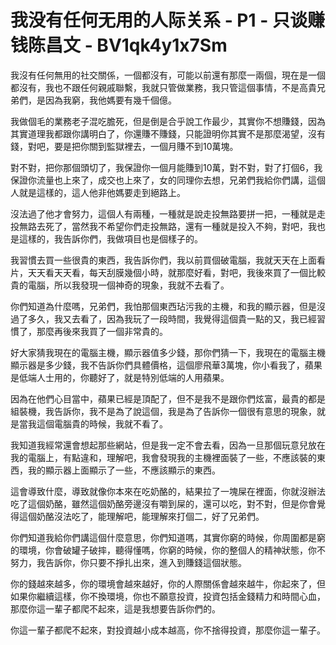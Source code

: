 # 我没有任何无用的人际关系 - P1 - 只谈赚钱陈昌文 - BV1qk4y1x7Sm

我沒有任何無用的社交關係，一個都沒有，可能以前還有那麼一兩個，現在是一個都沒有，我也不跟任何親戚聯繫，我就只管做業務，我只管這個事情，不是高貴兄弟們，是因為我窮，我他媽要有幾千個億。

我做個毛的業務老子混吃膽死，但是倒是合乎說工作最少，其實你不想賺錢，因為其實道理我都跟你講明白了，你還賺不賺錢，只能證明你其實不是那麼渴望，沒有錢，對吧，要是把你關到監獄裡去，一個月賺不到10萬塊。

對不對，把你那個頭切了，我保證你一個月能賺到10萬，對不對，對了打個6，我保證你流量也上來了，成交也上來了，女的同理你去想，兄弟們我給你們講，這個人就是這樣的，這人他非他媽要走到絕路上。

沒法過了他才會努力，這個人有兩種，一種就是說走投無路要拼一把，一種就是走投無路去死了，當然我不希望你們走投無路，還有一種就是投入不夠，對吧，我也是這樣的，我告訴你們，我做項目也是個樣子的。

我習慣去買一些很貴的東西，我告訴你們，我以前買個破電腦，我就天天在上面看片，天天看天天看，每天刮膜幾個小時，就那麼好看，對吧，我後來買了一個比較貴的電腦，所以我發現一個神奇的現象，我就不去看了。

你們知道為什麼嗎，兄弟們，我怕那個東西玷污我的主機，和我的顯示器，但是沒過了多久，我又去看了，因為我玩了一段時間，我覺得這個貴一點的又，我已經習慣了，那麼再後來我買了一個非常貴的。

好大家猜我現在的電腦主機，顯示器值多少錢，那你們猜一下，我現在的電腦主機顯示器是多少錢，我不告訴你們具體價格，這個廖飛華3萬塊，你小看我了，蘋果是低端人士用的，你聽好了，就是特別低端的人用蘋果。

因為在他們心目當中，蘋果已經是頂配了，但不是我不是跟你們炫富，最貴的都是組裝機，我告訴你，我不是為了說這個，我是為了告訴你一個很有意思的現象，就是當我這個電腦貴的時候，我就不看了。

我知道我經常還會想起那些網站，但是我一定不會去看，因為一旦那個玩意兒放在我的電腦上，有點違和，理解吧，我會發現我的主機裡面裝了一些，不應該裝的東西，我的顯示器上面顯示了一些，不應該顯示的東西。

這會導致什麼，導致就像你本來在吃奶酪的，結果拉了一塊屎在裡面，你就沒辦法吃了這個奶酪，雖然這個奶酪旁邊沒有嚼到屎的，還可以吃，對不對，但是你會覺得這個奶酪沒法吃了，能理解吧，能理解來打個二，好了兄弟們。

你們知道我給你們講這個什麼意思，你們知道嗎，其實你窮的時候，你周圍都是窮的環境，你會破罐子破摔，聽得懂嗎，你窮的時候，你的整個人的精神狀態，你不努力，我告訴你，你只要不掙扎出來，進入到賺錢這個狀態。

你的錢越來越多，你的環境會越來越好，你的人際關係會越來越牛，你起來了，但如果你繼續這樣，你不換環境，你也不願意投資，投資包括金錢精力和時間心血，那麼你這一輩子都爬不起來，這是我想要告訴你們的。

你這一輩子都爬不起來，對投資越小成本越高，你不捨得投資，那麼你這一輩子。